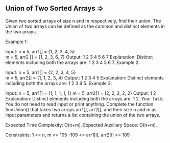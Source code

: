 Union of Two Sorted Arrays  =>
--------------------------


Given two sorted arrays of size n and m respectively, find their union. The Union of two arrays can be defined as the common and distinct elements in the two arrays. 

Example 1:

Input: 
n = 5, arr1[] = {1, 2, 3, 4, 5}  
m = 5, arr2 [] = {1, 2, 3, 6, 7}
Output: 
1 2 3 4 5 6 7
Explanation: 
Distinct elements including both the arrays are: 1 2 3 4 5 6 7.
Example 2:

Input: 
n = 5, arr1[] = {2, 2, 3, 4, 5}  
m = 5, arr2[] = {1, 1, 2, 3, 4}
Output: 
1 2 3 4 5
Explanation: 
Distinct elements including both the arrays are: 1 2 3 4 5.
Example 3:

Input:
n = 5, arr1[] = {1, 1, 1, 1, 1}
m = 5, arr2[] = {2, 2, 2, 2, 2}
Output: 
1 2
Explanation: 
Distinct elements including both the arrays are: 1 2.
Your Task: 
You do not need to read input or print anything. Complete the function findUnion() that takes two arrays arr1[], arr2[], and their size n and m as input parameters and returns a list containing the union of the two arrays.

Expected Time Complexity: O(n+m).
Expected Auxiliary Space: O(n+m).

Constraints:
1 <= n, m <= 105
-109 <= arr1[i], arr2[i] <= 109

